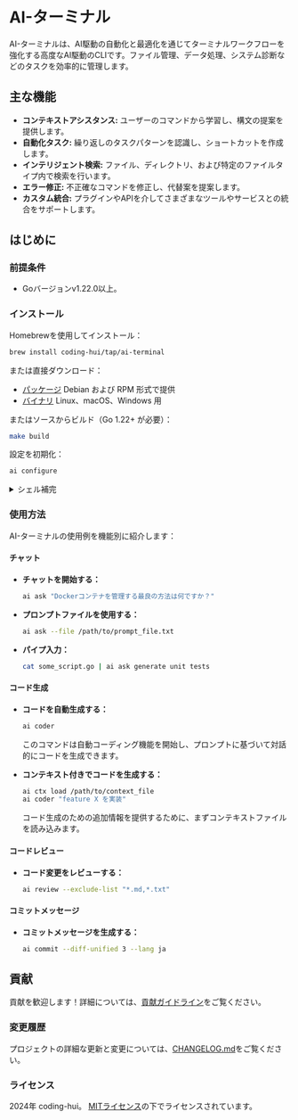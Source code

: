 # AI-ターミナル

AI-ターミナルは、AI駆動の自動化と最適化を通じてターミナルワークフローを強化する高度なAI駆動のCLIです。ファイル管理、データ処理、システム診断などのタスクを効率的に管理します。

## 主な機能

- **コンテキストアシスタンス:** ユーザーのコマンドから学習し、構文の提案を提供します。
- **自動化タスク:** 繰り返しのタスクパターンを認識し、ショートカットを作成します。
- **インテリジェント検索:** ファイル、ディレクトリ、および特定のファイルタイプ内で検索を行います。
- **エラー修正:** 不正確なコマンドを修正し、代替案を提案します。
- **カスタム統合:** プラグインやAPIを介してさまざまなツールやサービスとの統合をサポートします。

## はじめに

### 前提条件

- Goバージョンv1.22.0以上。

### インストール

Homebrewを使用してインストール：

```bash
brew install coding-hui/tap/ai-terminal
```

または直接ダウンロード：

- [パッケージ][releases] Debian および RPM 形式で提供
- [バイナリ][releases] Linux、macOS、Windows 用

[releases]: https://github.com/coding-hui/ai-terminal/releases

またはソースからビルド（Go 1.22+ が必要）：

```sh
make build
```

設定を初期化：
```sh
ai configure
```

<details>
<summary>シェル補完</summary>

すべてのパッケージとアーカイブには、Bash、ZSH、Fish、PowerShell 用の事前生成された補完ファイルが含まれています。

ソースからビルドした場合、以下のコマンドで生成できます：

```bash
ai completion bash -h
ai completion zsh -h
ai completion fish -h
ai completion powershell -h
```

パッケージ（Homebrew、Debs など）を使用する場合、シェルの設定が正しければ補完は自動的に設定されます。

</details>

### 使用方法

AI-ターミナルの使用例を機能別に紹介します：

#### チャット

- **チャットを開始する：**
  ```sh
  ai ask "Dockerコンテナを管理する最良の方法は何ですか？"
  ```

- **プロンプトファイルを使用する：**
  ```sh
  ai ask --file /path/to/prompt_file.txt
  ```

- **パイプ入力：**
  ```sh
  cat some_script.go | ai ask generate unit tests
  ```

#### コード生成

- **コードを自動生成する：**
  ```sh
  ai coder
  ```
  このコマンドは自動コーディング機能を開始し、プロンプトに基づいて対話的にコードを生成できます。

- **コンテキスト付きでコードを生成する：**
  ```sh
  ai ctx load /path/to/context_file
  ai coder "feature X を実装"
  ```
  コード生成のための追加情報を提供するために、まずコンテキストファイルを読み込みます。

#### コードレビュー

- **コード変更をレビューする：**
  ```sh
  ai review --exclude-list "*.md,*.txt"
  ```

#### コミットメッセージ

- **コミットメッセージを生成する：**
  ```sh
  ai commit --diff-unified 3 --lang ja
  ```

## 貢献

貢献を歓迎します！詳細については、[貢献ガイドライン](CONTRIBUTING.md)をご覧ください。

### 変更履歴

プロジェクトの詳細な更新と変更については、[CHANGELOG.md](CHANGELOG.md)をご覧ください。

### ライセンス

2024年 coding-hui。 [MITライセンス](LICENSE)の下でライセンスされています。

